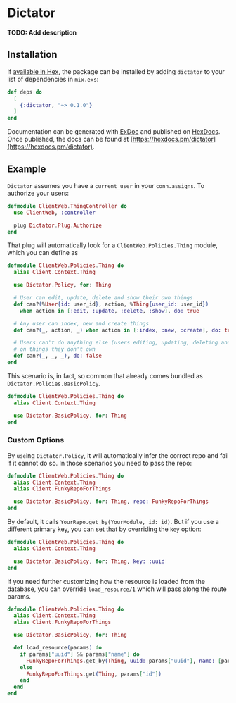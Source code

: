 # Dictator

**TODO: Add description**

## Installation

If [available in Hex](https://hex.pm/docs/publish), the package can be installed
by adding `dictator` to your list of dependencies in `mix.exs`:

```elixir
def deps do
  [
    {:dictator, "~> 0.1.0"}
  ]
end
```

Documentation can be generated with [ExDoc](https://github.com/elixir-lang/ex_doc)
and published on [HexDocs](https://hexdocs.pm). Once published, the docs can
be found at [https://hexdocs.pm/dictator](https://hexdocs.pm/dictator).

## Example

`Dictator` assumes you have a `current_user` in your `conn.assigns`. To authorize your users:

```elixir
defmodule ClientWeb.ThingController do
  use ClientWeb, :controller

  plug Dictator.Plug.Authorize
end
```

That plug will automatically look for a `ClientWeb.Policies.Thing` module, which
you can define as

```elixir
defmodule ClientWeb.Policies.Thing do
  alias Client.Context.Thing

  use Dictator.Policy, for: Thing

  # User can edit, update, delete and show their own things
  def can?(%User{id: user_id}, action, %Thing{user_id: user_id})
    when action in [:edit, :update, :delete, :show], do: true

  # Any user can index, new and create things
  def can?(_, action, _) when action in [:index, :new, :create], do: true

  # Users can't do anything else (users editing, updating, deleting and showing)
  # on things they don't own
  def can?(_, _, _), do: false
end
```

This scenario is, in fact, so common that already comes bundled as
`Dictator.Policies.BasicPolicy`.

```elixir
defmodule ClientWeb.Policies.Thing do
  alias Client.Context.Thing

  use Dictator.BasicPolicy, for: Thing
end
```

### Custom Options

By `use`ing `Dictator.Policy`, it will automatically infer the correct repo and
fail if it cannot do so. In those scenarios you need to pass the repo:

```elixir
defmodule ClientWeb.Policies.Thing do
  alias Client.Context.Thing
  alias Client.FunkyRepoForThings

  use Dictator.BasicPolicy, for: Thing, repo: FunkyRepoForThings
end
```

By default, it calls `YourRepo.get_by(YourModule, id: id)`. But if you use a
different primary key, you can set that by overriding the `key` option:

```elixir
defmodule ClientWeb.Policies.Thing do
  alias Client.Context.Thing

  use Dictator.BasicPolicy, for: Thing, key: :uuid
end
```

If you need further customizing how the resource is loaded from the database,
you can override `load_resource/1` which will pass along the route params.

```elixir
defmodule ClientWeb.Policies.Thing do
  alias Client.Context.Thing
  alias Client.FunkyRepoForThings

  use Dictator.BasicPolicy, for: Thing

  def load_resource(params) do
    if params["uuid"] && params["name"] do
      FunkyRepoForThings.get_by(Thing, uuid: params["uuid"], name: [params["name"]])
    else
      FunkyRepoForThings.get(Thing, params["id"])
    end
  end
end
```
